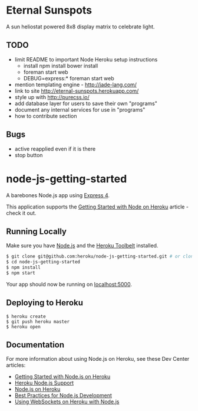 # Eternal Sunspots

A sun heliostat powered 8x8 display matrix to celebrate light.

## TODO

  * limit README to important Node Heroku setup instructions
    * install
        npm install
        bower install
    * foreman start web
    * DEBUG=express:* foreman start web
  * mention templating engine - http://jade-lang.com/
  * link to site http://eternal-sunspots.herokuapp.com/
  * style up with http://purecss.io/
  * add database layer for users to save their own "programs"
  * document any internal services for use in "programs"
  * how to contribute section

## Bugs

  * active reapplied even if it is there
  * stop button

# node-js-getting-started

A barebones Node.js app using [Express 4](http://expressjs.com/).

This application supports the [Getting Started with Node on Heroku](https://devcenter.heroku.com/articles/getting-started-with-nodejs) article - check it out.

## Running Locally

Make sure you have [Node.js](http://nodejs.org/) and the [Heroku Toolbelt](https://toolbelt.heroku.com/) installed.

```sh
$ git clone git@github.com:heroku/node-js-getting-started.git # or clone your own fork
$ cd node-js-getting-started
$ npm install
$ npm start
```

Your app should now be running on [localhost:5000](http://localhost:5000/).

## Deploying to Heroku

```
$ heroku create
$ git push heroku master
$ heroku open
```

## Documentation

For more information about using Node.js on Heroku, see these Dev Center articles:

- [Getting Started with Node.js on Heroku](https://devcenter.heroku.com/articles/getting-started-with-nodejs)
- [Heroku Node.js Support](https://devcenter.heroku.com/articles/nodejs-support)
- [Node.js on Heroku](https://devcenter.heroku.com/categories/nodejs)
- [Best Practices for Node.js Development](https://devcenter.heroku.com/articles/node-best-practices)
- [Using WebSockets on Heroku with Node.js](https://devcenter.heroku.com/articles/node-websockets)
